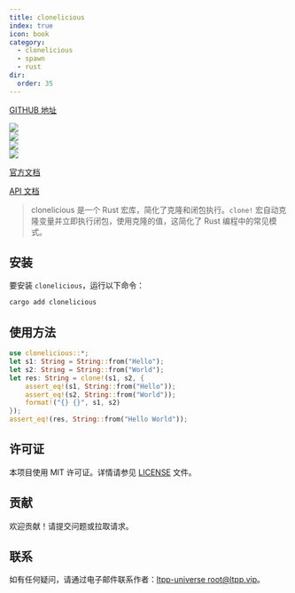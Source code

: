 ```yaml
---
title: clonelicious
index: true
icon: book
category:
  - clonelicious
  - spawn
  - rust
dir:
  order: 35
---
```


[GITHUB 地址](https://github.com/ltpp-universe/clonelicious)

<Share colorful />
<Catalog />

[![](https://img.shields.io/crates/v/clonelicious.svg)](https://crates.io/crates/clonelicious)<br>
[![](https://docs.rs/clonelicious/badge.svg)](https://docs.rs/clonelicious)<br>
[![](https://img.shields.io/crates/l/clonelicious.svg)](./LICENSE)<br>
[![](https://github.com/ltpp-universe/clonelicious/workflows/Rust/badge.svg)](https://github.com/ltpp-universe/clonelicious/actions?query=workflow:Rust)

[官方文档](https://docs.ltpp.vip/clonelicious/)

[API 文档](https://docs.rs/clonelicious/latest/clonelicious/)

> clonelicious 是一个 Rust 宏库，简化了克隆和闭包执行。`clone!` 宏自动克隆变量并立即执行闭包，使用克隆的值，这简化了 Rust 编程中的常见模式。

## 安装

要安装 `clonelicious`，运行以下命令：

```sh
cargo add clonelicious
```

## 使用方法

```rust
use clonelicious::*;
let s1: String = String::from("Hello");
let s2: String = String::from("World");
let res: String = clone!(s1, s2, {
    assert_eq!(s1, String::from("Hello"));
    assert_eq!(s2, String::from("World"));
    format!("{} {}", s1, s2)
});
assert_eq!(res, String::from("Hello World"));
```

## 许可证

本项目使用 MIT 许可证。详情请参见 [LICENSE](LICENSE) 文件。

## 贡献

欢迎贡献！请提交问题或拉取请求。

## 联系

如有任何疑问，请通过电子邮件联系作者：[ltpp-universe <root@ltpp.vip>](mailto:root@ltpp.vip)。

<Bottom />
